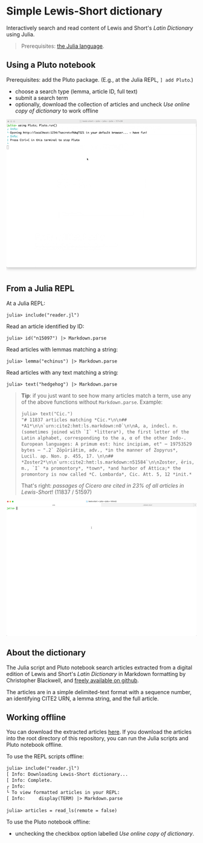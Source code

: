 # Simple Lewis-Short dictionary

Interactively search and read content of Lewis and Short's *Latin Dictionary* using Julia.

> Prerequisites: [the Julia language](https://julialang.org/downloads/).


## Using a Pluto notebook

Prerequisites: add the Pluto package.  (E.g., at the Julia REPL, `] add Pluto`.)

- choose a search type (lemma, article ID, full text)
- submit a search term
- optionally, download the collection of articles and uncheck *Use online copy of dictionary* to work offline

!["Pluto notebook"](./lewis-short-plutonb.gif)

## From a Julia REPL

At a Julia REPL:

```{julia}
julia> include("reader.jl")
```

Read an article identified by ID:


```{julia}
julia> id("n15097") |> Markdown.parse
```

Read articles with lemmas matching a string:

```{julia}
julia> lemma("echinus") |> Markdown.parse
```

Read articles with any text matching a string:

```{julia}
julia> text("hedgehog") |> Markdown.parse
```

> **Tip**: if you just want to see how many articles match a term, use any of the above functions without `Markdown.parse`.  Example:
>
> ```{julia}
> julia> text("Cic.")
> "# 11837 articles matching *Cic.*\n\n## *A1*\n\n`urn:cite2:hmt:ls.markdown:n0`\n\nA, a, indecl. n. (sometimes joined with `I` *littera*), the first letter of the Latin alphabet, corresponding to the a, α of the other Indo-. European languages: A primum est: hinc incipiam, et" ⋯ 19753529 bytes ⋯ ".2` Zōpŭriātim, adv., *in the manner of Zopyrus*, Lucil. ap. Non. p. 455, 17. \n\n## *Zoster2*\n\n`urn:cite2:hmt:ls.markdown:n51584`\n\nZoster, ēris, m., `I` *a promontory*, *town*, *and harbor of Attica;* the promontory is now called *C. Lombarda*, Cic. Att. 5, 12 *init.*
> ```
>
> That's right: *passages of Cicero are cited in 23% of all articles in Lewis-Short*! (11837 / 51597)


!["REPL"](./lewis-short-repl.gif)


## About the dictionary

The Julia script and Pluto notebook search articles extracted from a digital edition of Lewis and Short's *Latin Dictionary* in Markdown formatting by Christopher Blackwell, and [freely available on github](https://github.com/Eumaeus/cex_lewis_and_short).

The articles are in a simple delimited-text format with a sequence number, an identifying CITE2 URN, a lemma string, and the full article. 

## Working offline

You can download the extracted articles [here](http://shot.holycross.edu/lexica/ls-articles.cex). If you download the articles into the root directory of this repository, you can run the Julia scripts and Pluto notebook offline.

To use the REPL scripts offline:

```{julia}
julia> include("reader.jl")
[ Info: Downloading Lewis-Short dictionary...
[ Info: Complete.
┌ Info: 
└ To view formatted articles in your REPL:
[ Info:     display(TERM) |> Markdown.parse

julia> articles = read_ls(remote = false)

```


To use the Pluto notebook offline:

- unchecking the checkbox option labelled *Use online copy of dictionary*.
